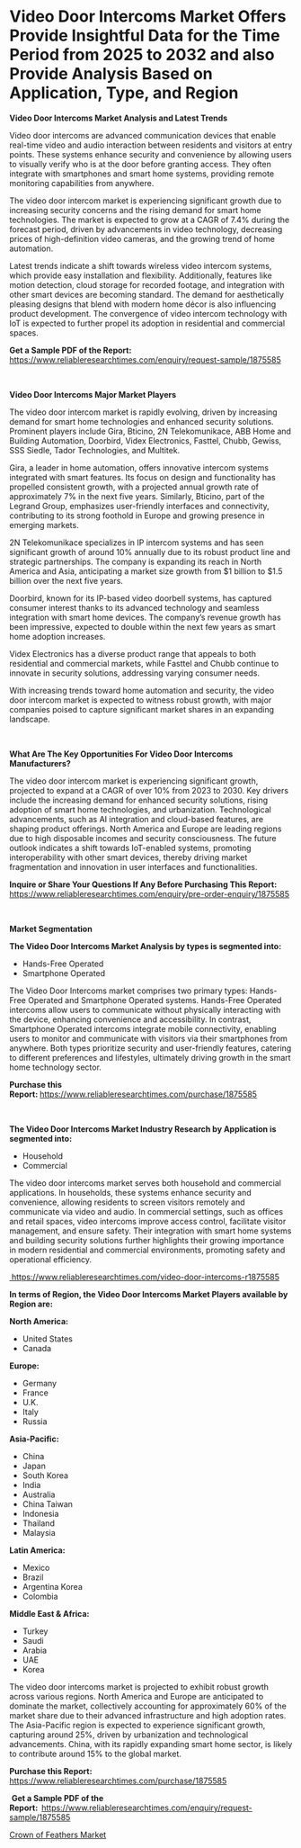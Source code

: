 <p><h1>Video Door Intercoms Market Offers Provide Insightful Data for the Time Period from 2025 to 2032 and also Provide Analysis Based on Application, Type, and Region</h1></p><p><strong>Video Door Intercoms Market Analysis and Latest Trends</strong></p>
<p><p>Video door intercoms are advanced communication devices that enable real-time video and audio interaction between residents and visitors at entry points. These systems enhance security and convenience by allowing users to visually verify who is at the door before granting access. They often integrate with smartphones and smart home systems, providing remote monitoring capabilities from anywhere.</p><p>The video door intercom market is experiencing significant growth due to increasing security concerns and the rising demand for smart home technologies. The market is expected to grow at a CAGR of 7.4% during the forecast period, driven by advancements in video technology, decreasing prices of high-definition video cameras, and the growing trend of home automation. </p><p>Latest trends indicate a shift towards wireless video intercom systems, which provide easy installation and flexibility. Additionally, features like motion detection, cloud storage for recorded footage, and integration with other smart devices are becoming standard. The demand for aesthetically pleasing designs that blend with modern home décor is also influencing product development. The convergence of video intercom technology with IoT is expected to further propel its adoption in residential and commercial spaces.</p></p>
<p><strong>Get a Sample PDF of the Report:&nbsp;</strong> <a href="https://www.reliableresearchtimes.com/enquiry/request-sample/1875585?utm_campaign=2206&utm_medium=2&utm_source=Github&utm_content=ia&utm_term=07022025&utm_id=video-door-intercoms">https://www.reliableresearchtimes.com/enquiry/request-sample/1875585</a></p>
<p>&nbsp;</p>
<p><strong>Video Door Intercoms Major Market Players</strong></p>
<p><p>The video door intercom market is rapidly evolving, driven by increasing demand for smart home technologies and enhanced security solutions. Prominent players include Gira, Bticino, 2N Telekomunikace, ABB Home and Building Automation, Doorbird, Videx Electronics, Fasttel, Chubb, Gewiss, SSS Siedle, Tador Technologies, and Multitek.</p><p>Gira, a leader in home automation, offers innovative intercom systems integrated with smart features. Its focus on design and functionality has propelled consistent growth, with a projected annual growth rate of approximately 7% in the next five years. Similarly, Bticino, part of the Legrand Group, emphasizes user-friendly interfaces and connectivity, contributing to its strong foothold in Europe and growing presence in emerging markets.</p><p>2N Telekomunikace specializes in IP intercom systems and has seen significant growth of around 10% annually due to its robust product line and strategic partnerships. The company is expanding its reach in North America and Asia, anticipating a market size growth from $1 billion to $1.5 billion over the next five years.</p><p>Doorbird, known for its IP-based video doorbell systems, has captured consumer interest thanks to its advanced technology and seamless integration with smart home devices. The company’s revenue growth has been impressive, expected to double within the next few years as smart home adoption increases.</p><p>Videx Electronics has a diverse product range that appeals to both residential and commercial markets, while Fasttel and Chubb continue to innovate in security solutions, addressing varying consumer needs.</p><p>With increasing trends toward home automation and security, the video door intercom market is expected to witness robust growth, with major companies poised to capture significant market shares in an expanding landscape.</p></p>
<p>&nbsp;</p>
<p><strong>What Are The Key Opportunities For Video Door Intercoms Manufacturers?</strong></p>
<p><p>The video door intercom market is experiencing significant growth, projected to expand at a CAGR of over 10% from 2023 to 2030. Key drivers include the increasing demand for enhanced security solutions, rising adoption of smart home technologies, and urbanization. Technological advancements, such as AI integration and cloud-based features, are shaping product offerings. North America and Europe are leading regions due to high disposable incomes and security consciousness. The future outlook indicates a shift towards IoT-enabled systems, promoting interoperability with other smart devices, thereby driving market fragmentation and innovation in user interfaces and functionalities.</p></p>
<p><strong>Inquire or Share Your Questions If Any Before Purchasing This Report:</strong> <a href="https://www.reliableresearchtimes.com/enquiry/pre-order-enquiry/1875585?utm_campaign=2206&utm_medium=2&utm_source=Github&utm_content=ia&utm_term=07022025&utm_id=video-door-intercoms">https://www.reliableresearchtimes.com/enquiry/pre-order-enquiry/1875585</a></p>
<p>&nbsp;</p>
<p><strong>Market Segmentation</strong></p>
<p><strong>The Video Door Intercoms Market Analysis by types is segmented into:</strong></p>
<p><ul><li>Hands-Free Operated</li><li>Smartphone Operated</li></ul></p>
<p><p>The Video Door Intercoms market comprises two primary types: Hands-Free Operated and Smartphone Operated systems. Hands-Free Operated intercoms allow users to communicate without physically interacting with the device, enhancing convenience and accessibility. In contrast, Smartphone Operated intercoms integrate mobile connectivity, enabling users to monitor and communicate with visitors via their smartphones from anywhere. Both types prioritize security and user-friendly features, catering to different preferences and lifestyles, ultimately driving growth in the smart home technology sector.</p></p>
<p><strong>Purchase this Report:&nbsp;</strong><a href="https://www.reliableresearchtimes.com/purchase/1875585?utm_campaign=2206&utm_medium=2&utm_source=Github&utm_content=ia&utm_term=07022025&utm_id=video-door-intercoms">https://www.reliableresearchtimes.com/purchase/1875585</a></p>
<p>&nbsp;</p>
<p><strong>The Video Door Intercoms Market Industry Research by Application is segmented into:</strong></p>
<p><ul><li>Household</li><li>Commercial</li></ul></p>
<p><p>The video door intercoms market serves both household and commercial applications. In households, these systems enhance security and convenience, allowing residents to screen visitors remotely and communicate via video and audio. In commercial settings, such as offices and retail spaces, video intercoms improve access control, facilitate visitor management, and ensure safety. Their integration with smart home systems and building security solutions further highlights their growing importance in modern residential and commercial environments, promoting safety and operational efficiency.</p></p>
<p><a href="https://www.reliableresearchtimes.com/video-door-intercoms-r1875585?utm_campaign=2206&utm_medium=2&utm_source=Github&utm_content=ia&utm_term=07022025&utm_id=video-door-intercoms">&nbsp;https://www.reliableresearchtimes.com/video-door-intercoms-r1875585</a></p>
<p><strong>In terms of Region, the Video Door Intercoms Market Players available by Region are:</strong></p>
<p>
    <p> <strong> North America: </strong>
        <ul>
            <li>United States</li>
            <li>Canada</li>
        </ul>
        </p> 
    <p> <strong> Europe: </strong>
        <ul>
            <li>Germany</li>
            <li>France</li>
            <li>U.K.</li>
            <li>Italy</li>
            <li>Russia</li>
        </ul>
        </p> 
    <p> <strong> Asia-Pacific: </strong>
        <ul>
            <li>China</li>
            <li>Japan</li>
            <li>South Korea</li>
            <li>India</li>
            <li>Australia</li>
            <li>China Taiwan</li>
            <li>Indonesia</li>
            <li>Thailand</li>
            <li>Malaysia</li>
        </ul>
        </p> 
    <p> <strong> Latin America: </strong>
        <ul>
            <li>Mexico</li>
            <li>Brazil</li>
            <li>Argentina Korea</li>
            <li>Colombia</li>
        </ul>
        </p> 
    <p> <strong> Middle East & Africa: </strong>
        <ul>
            <li>Turkey</li>
            <li>Saudi</li>
            <li>Arabia</li>
            <li>UAE</li>
            <li>Korea</li>
        </ul>
    </p>
    </p>
<p><p>The video door intercoms market is projected to exhibit robust growth across various regions. North America and Europe are anticipated to dominate the market, collectively accounting for approximately 60% of the market share due to their advanced infrastructure and high adoption rates. The Asia-Pacific region is expected to experience significant growth, capturing around 25%, driven by urbanization and technological advancements. China, with its rapidly expanding smart home sector, is likely to contribute around 15% to the global market.</p></p>
<p><strong>Purchase this Report: </strong><a href="https://www.reliableresearchtimes.com/purchase/1875585?utm_campaign=2206&utm_medium=2&utm_source=Github&utm_content=ia&utm_term=07022025&utm_id=video-door-intercoms">https://www.reliableresearchtimes.com/purchase/1875585</a></p>
<p>&nbsp;<strong>Get a Sample PDF of the Report:&nbsp;&nbsp;</strong><a href="https://www.reliableresearchtimes.com/enquiry/request-sample/1875585?utm_campaign=2206&utm_medium=2&utm_source=Github&utm_content=ia&utm_term=07022025&utm_id=video-door-intercoms">https://www.reliableresearchtimes.com/enquiry/request-sample/1875585</a></p>
<p><strong></strong></p>
<p><p><a href="https://github.com/wwwkeltoum/Market-Research-Report-List-5/blob/main/crown-of-feathers-market.md?utm_campaign=2206&utm_medium=2&utm_source=Github&utm_content=ia&utm_term=07022025&utm_id=video-door-intercoms">Crown of Feathers Market</a></p></p>